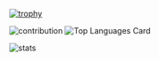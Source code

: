 [![trophy](https://github-profile-trophy.vercel.app/?username=hika019&row=2)](https://github.com/ryo-ma/github-profile-trophy)

![contribution](https://github-contribution-stats.vercel.app/api/?username=hika019)
![Top Languages Card](https://github-readme-stats.vercel.app/api/top-langs/?username=hika019)

![stats](https://github-readme-stats.vercel.app/api?username=hika019&count_private=true&show_icons=true)

